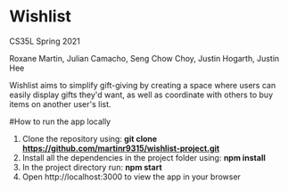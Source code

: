 # Wishlist
CS35L Spring 2021

Roxane Martin, Julian Camacho, Seng Chow Choy, Justin Hogarth, Justin Hee

Wishlist aims to simplify gift-giving by creating a space where users can easily display gifts they'd want, as well as coordinate with others to buy items on another user's list.

#How to run the app locally
1. Clone the repository using:
**git clone https://github.com/martinr9315/wishlist-project.git**
2. Install all the dependencies in the project folder using:
**npm install**
3. In the project directory run:
**npm start**
4. Open http://localhost:3000 to view the app in your browser